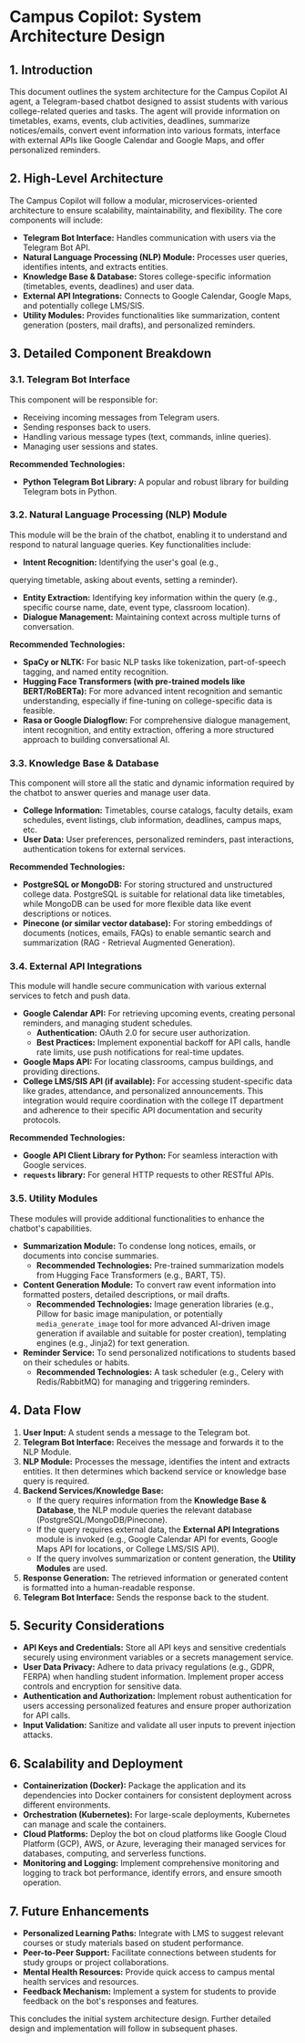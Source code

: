 # Campus Copilot: System Architecture Design

## 1. Introduction

This document outlines the system architecture for the Campus Copilot AI agent, a Telegram-based chatbot designed to assist students with various college-related queries and tasks. The agent will provide information on timetables, exams, events, club activities, deadlines, summarize notices/emails, convert event information into various formats, interface with external APIs like Google Calendar and Google Maps, and offer personalized reminders.

## 2. High-Level Architecture

The Campus Copilot will follow a modular, microservices-oriented architecture to ensure scalability, maintainability, and flexibility. The core components will include:

*   **Telegram Bot Interface:** Handles communication with users via the Telegram Bot API.
*   **Natural Language Processing (NLP) Module:** Processes user queries, identifies intents, and extracts entities.
*   **Knowledge Base & Database:** Stores college-specific information (timetables, events, deadlines) and user data.
*   **External API Integrations:** Connects to Google Calendar, Google Maps, and potentially college LMS/SIS.
*   **Utility Modules:** Provides functionalities like summarization, content generation (posters, mail drafts), and personalized reminders.

## 3. Detailed Component Breakdown

### 3.1. Telegram Bot Interface

This component will be responsible for:

*   Receiving incoming messages from Telegram users.
*   Sending responses back to users.
*   Handling various message types (text, commands, inline queries).
*   Managing user sessions and states.

**Recommended Technologies:**

*   **Python Telegram Bot Library:** A popular and robust library for building Telegram bots in Python.

### 3.2. Natural Language Processing (NLP) Module

This module will be the brain of the chatbot, enabling it to understand and respond to natural language queries. Key functionalities include:

*   **Intent Recognition:** Identifying the user's goal (e.g., 


querying timetable, asking about events, setting a reminder).
*   **Entity Extraction:** Identifying key information within the query (e.g., specific course name, date, event type, classroom location).
*   **Dialogue Management:** Maintaining context across multiple turns of conversation.

**Recommended Technologies:**

*   **SpaCy or NLTK:** For basic NLP tasks like tokenization, part-of-speech tagging, and named entity recognition.
*   **Hugging Face Transformers (with pre-trained models like BERT/RoBERTa):** For more advanced intent recognition and semantic understanding, especially if fine-tuning on college-specific data is feasible.
*   **Rasa or Google Dialogflow:** For comprehensive dialogue management, intent recognition, and entity extraction, offering a more structured approach to building conversational AI.

### 3.3. Knowledge Base & Database

This component will store all the static and dynamic information required by the chatbot to answer queries and manage user data.

*   **College Information:** Timetables, course catalogs, faculty details, exam schedules, event listings, club information, deadlines, campus maps, etc.
*   **User Data:** User preferences, personalized reminders, past interactions, authentication tokens for external services.

**Recommended Technologies:**

*   **PostgreSQL or MongoDB:** For storing structured and unstructured college data. PostgreSQL is suitable for relational data like timetables, while MongoDB can be used for more flexible data like event descriptions or notices.
*   **Pinecone (or similar vector database):** For storing embeddings of documents (notices, emails, FAQs) to enable semantic search and summarization (RAG - Retrieval Augmented Generation).

### 3.4. External API Integrations

This module will handle secure communication with various external services to fetch and push data.

*   **Google Calendar API:** For retrieving upcoming events, creating personal reminders, and managing student schedules.
    *   **Authentication:** OAuth 2.0 for secure user authorization.
    *   **Best Practices:** Implement exponential backoff for API calls, handle rate limits, use push notifications for real-time updates.
*   **Google Maps API:** For locating classrooms, campus buildings, and providing directions.
*   **College LMS/SIS API (if available):** For accessing student-specific data like grades, attendance, and personalized announcements. This integration would require coordination with the college IT department and adherence to their specific API documentation and security protocols.

**Recommended Technologies:**

*   **Google API Client Library for Python:** For seamless interaction with Google services.
*   **`requests` library:** For general HTTP requests to other RESTful APIs.

### 3.5. Utility Modules

These modules will provide additional functionalities to enhance the chatbot's capabilities.

*   **Summarization Module:** To condense long notices, emails, or documents into concise summaries.
    *   **Recommended Technologies:** Pre-trained summarization models from Hugging Face Transformers (e.g., BART, T5).
*   **Content Generation Module:** To convert raw event information into formatted posters, detailed descriptions, or mail drafts.
    *   **Recommended Technologies:** Image generation libraries (e.g., Pillow for basic image manipulation, or potentially `media_generate_image` tool for more advanced AI-driven image generation if available and suitable for poster creation), templating engines (e.g., Jinja2) for text generation.
*   **Reminder Service:** To send personalized notifications to students based on their schedules or habits.
    *   **Recommended Technologies:** A task scheduler (e.g., Celery with Redis/RabbitMQ) for managing and triggering reminders.

## 4. Data Flow

1.  **User Input:** A student sends a message to the Telegram bot.
2.  **Telegram Bot Interface:** Receives the message and forwards it to the NLP Module.
3.  **NLP Module:** Processes the message, identifies the intent and extracts entities. It then determines which backend service or knowledge base query is required.
4.  **Backend Services/Knowledge Base:**
    *   If the query requires information from the **Knowledge Base & Database**, the NLP module queries the relevant database (PostgreSQL/MongoDB/Pinecone).
    *   If the query requires external data, the **External API Integrations** module is invoked (e.g., Google Calendar API for events, Google Maps API for locations, or College LMS/SIS API).
    *   If the query involves summarization or content generation, the **Utility Modules** are used.
5.  **Response Generation:** The retrieved information or generated content is formatted into a human-readable response.
6.  **Telegram Bot Interface:** Sends the response back to the student.

## 5. Security Considerations

*   **API Keys and Credentials:** Store all API keys and sensitive credentials securely using environment variables or a secrets management service.
*   **User Data Privacy:** Adhere to data privacy regulations (e.g., GDPR, FERPA) when handling student information. Implement proper access controls and encryption for sensitive data.
*   **Authentication and Authorization:** Implement robust authentication for users accessing personalized features and ensure proper authorization for API calls.
*   **Input Validation:** Sanitize and validate all user inputs to prevent injection attacks.

## 6. Scalability and Deployment

*   **Containerization (Docker):** Package the application and its dependencies into Docker containers for consistent deployment across different environments.
*   **Orchestration (Kubernetes):** For large-scale deployments, Kubernetes can manage and scale the containers.
*   **Cloud Platforms:** Deploy the bot on cloud platforms like Google Cloud Platform (GCP), AWS, or Azure, leveraging their managed services for databases, computing, and serverless functions.
*   **Monitoring and Logging:** Implement comprehensive monitoring and logging to track bot performance, identify errors, and ensure smooth operation.

## 7. Future Enhancements

*   **Personalized Learning Paths:** Integrate with LMS to suggest relevant courses or study materials based on student performance.
*   **Peer-to-Peer Support:** Facilitate connections between students for study groups or project collaborations.
*   **Mental Health Resources:** Provide quick access to campus mental health services and resources.
*   **Feedback Mechanism:** Implement a system for students to provide feedback on the bot's responses and features.

This concludes the initial system architecture design. Further detailed design and implementation will follow in subsequent phases.

